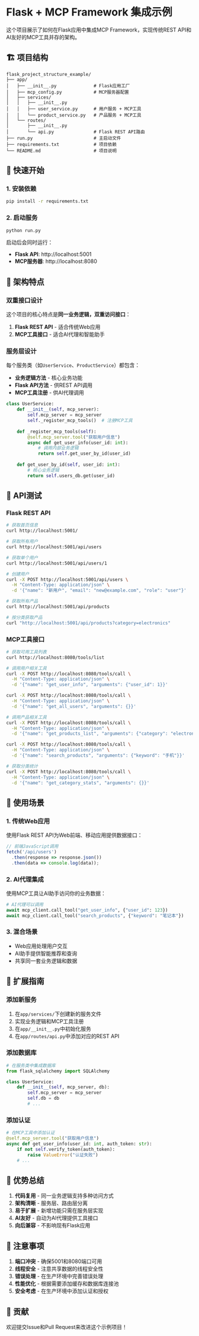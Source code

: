 # Flask + MCP Framework 集成示例

这个项目展示了如何在Flask应用中集成MCP Framework，实现传统REST API和AI友好的MCP工具并存的架构。

## 🏗️ 项目结构

```
flask_project_structure_example/
├── app/
│   ├── __init__.py              # Flask应用工厂
│   ├── mcp_config.py            # MCP服务器配置
│   ├── services/
│   │   ├── __init__.py
│   │   ├── user_service.py      # 用户服务 + MCP工具
│   │   └── product_service.py   # 产品服务 + MCP工具
│   └── routes/
│       ├── __init__.py
│       └── api.py               # Flask REST API路由
├── run.py                       # 主启动文件
├── requirements.txt             # 项目依赖
└── README.md                    # 项目说明
```

## 🚀 快速开始

### 1. 安装依赖

```bash
pip install -r requirements.txt
```

### 2. 启动服务

```bash
python run.py
```

启动后会同时运行：
- **Flask API**: http://localhost:5001
- **MCP服务器**: http://localhost:8080

## 🔧 架构特点

### 双重接口设计

这个项目的核心特点是**同一业务逻辑，双重访问接口**：

1. **Flask REST API** - 适合传统Web应用
2. **MCP工具接口** - 适合AI代理和智能助手

### 服务层设计

每个服务类（如`UserService`、`ProductService`）都包含：

- **业务逻辑方法** - 核心业务功能
- **Flask API方法** - 供REST API调用
- **MCP工具注册** - 供AI代理调用

```python
class UserService:
    def __init__(self, mcp_server):
        self.mcp_server = mcp_server
        self._register_mcp_tools()  # 注册MCP工具
    
    def _register_mcp_tools(self):
        @self.mcp_server.tool("获取用户信息")
        async def get_user_info(user_id: int):
            # 调用内部业务逻辑
            return self.get_user_by_id(user_id)
    
    def get_user_by_id(self, user_id: int):
        # 核心业务逻辑
        return self.users_db.get(user_id)
```

## 📡 API测试

### Flask REST API

```bash
# 获取首页信息
curl http://localhost:5001/

# 获取所有用户
curl http://localhost:5001/api/users

# 获取单个用户
curl http://localhost:5001/api/users/1

# 创建用户
curl -X POST http://localhost:5001/api/users \
  -H "Content-Type: application/json" \
  -d '{"name": "新用户", "email": "new@example.com", "role": "user"}'

# 获取所有产品
curl http://localhost:5001/api/products

# 按分类获取产品
curl "http://localhost:5001/api/products?category=electronics"
```

### MCP工具接口

```bash
# 获取可用工具列表
curl http://localhost:8080/tools/list

# 调用用户相关工具
curl -X POST http://localhost:8080/tools/call \
  -H "Content-Type: application/json" \
  -d '{"name": "get_user_info", "arguments": {"user_id": 1}}'

curl -X POST http://localhost:8080/tools/call \
  -H "Content-Type: application/json" \
  -d '{"name": "get_all_users", "arguments": {}}'

# 调用产品相关工具
curl -X POST http://localhost:8080/tools/call \
  -H "Content-Type: application/json" \
  -d '{"name": "get_products_list", "arguments": {"category": "electronics", "limit": 5}}'

curl -X POST http://localhost:8080/tools/call \
  -H "Content-Type: application/json" \
  -d '{"name": "search_products", "arguments": {"keyword": "手机"}}'

# 获取分类统计
curl -X POST http://localhost:8080/tools/call \
  -H "Content-Type: application/json" \
  -d '{"name": "get_category_stats", "arguments": {}}'
```

## 🎯 使用场景

### 1. 传统Web应用

使用Flask REST API为Web前端、移动应用提供数据接口：

```javascript
// 前端JavaScript调用
fetch('/api/users')
  .then(response => response.json())
  .then(data => console.log(data));
```

### 2. AI代理集成

使用MCP工具让AI助手访问你的业务数据：

```python
# AI代理可以调用
await mcp_client.call_tool("get_user_info", {"user_id": 123})
await mcp_client.call_tool("search_products", {"keyword": "笔记本"})
```

### 3. 混合场景

- Web应用处理用户交互
- AI助手提供智能推荐和查询
- 共享同一套业务逻辑和数据

## 🔄 扩展指南

### 添加新服务

1. 在`app/services/`下创建新的服务文件
2. 实现业务逻辑和MCP工具注册
3. 在`app/__init__.py`中初始化服务
4. 在`app/routes/api.py`中添加对应的REST API

### 添加数据库

```python
# 在服务类中集成数据库
from flask_sqlalchemy import SQLAlchemy

class UserService:
    def __init__(self, mcp_server, db):
        self.mcp_server = mcp_server
        self.db = db
        # ...
```

### 添加认证

```python
# 在MCP工具中添加认证
@self.mcp_server.tool("获取用户信息")
async def get_user_info(user_id: int, auth_token: str):
    if not self.verify_token(auth_token):
        raise ValueError("认证失败")
    # ...
```

## 🎉 优势总结

1. **代码复用** - 同一业务逻辑支持多种访问方式
2. **架构清晰** - 服务层、路由层分离
3. **易于扩展** - 新增功能只需在服务层实现
4. **AI友好** - 自动为AI代理提供工具接口
5. **向后兼容** - 不影响现有Flask应用

## 📝 注意事项

1. **端口冲突** - 确保5001和8080端口可用
2. **线程安全** - 注意共享数据的线程安全性
3. **错误处理** - 在生产环境中完善错误处理
4. **性能优化** - 根据需要添加缓存和数据库连接池
5. **安全考虑** - 在生产环境中添加认证和授权

## 🤝 贡献

欢迎提交Issue和Pull Request来改进这个示例项目！